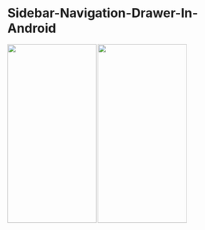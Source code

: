 # Sidebar-Navigation-Drawer-In-Android

<img src="https://user-images.githubusercontent.com/27882376/41963878-4a0cd7ac-7a16-11e8-856d-cd5bbccb7113.png" align="left"
 width="200" height="400" /> <img src="https://user-images.githubusercontent.com/27882376/41963312-d7d4e13a-7a14-11e8-8d25-8b534e8f7195.png" align="center" height="400" width="200"  /> 


